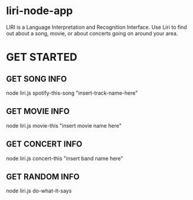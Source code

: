 # liri-node-app

LIRI is a Language Interpretation and Recognition Interface. Use Liri to find out about a song, movie, or about concerts going on around your area.

# **GET STARTED**

## **GET SONG INFO**

node liri.js spotify-this-song "insert-track-name-here"

## **GET MOVIE INFO**

node liri.js movie-this "insert movie name here"

## **GET CONCERT INFO**

node liri.js concert-this "insert band name here"

## **GET RANDOM INFO**

node liri.js do-what-it-says
